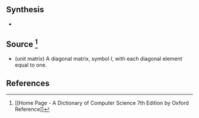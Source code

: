 ## Synthesis
- 
## Source [^1]
- (unit matrix) A diagonal matrix, symbol $I$, with each diagonal element equal to one.
## References

[^1]: [[Home Page - A Dictionary of Computer Science 7th Edition by Oxford Reference]]